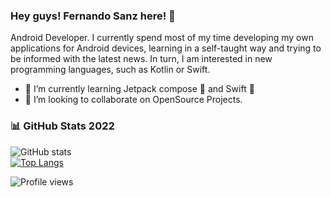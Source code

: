 ### Hey guys! Fernando Sanz here! 👋

Android Developer. I currently spend most of my time developing my own applications for Android devices, learning in a self-taught way and trying to be informed with the latest news. In turn, I am interested in new programming languages, such as Kotlin or Swift.

- 🌱 I’m currently learning Jetpack compose 🤘 and Swift 
- 👯 I’m looking to collaborate on OpenSource Projects.

### :bar_chart: GitHub Stats 2022
![GitHub stats](https://github-readme-stats.vercel.app/api?username=fesave&show_icons=true) 
<br/>
[![Top Langs](https://github-readme-stats.vercel.app/api/top-langs/?username=fesave&show_icons=true&layout=compact&theme=vue&hide_border=true)](https://github.com/anuraghazra/github-readme-stats)

![Profile views](https://gpvc.arturio.dev/fesave)  
